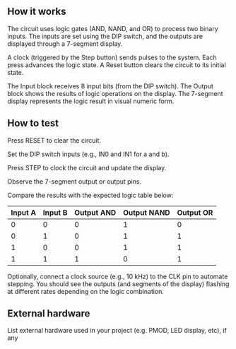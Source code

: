 <!---

This file is used to generate your project datasheet. Please fill in the information below and delete any unused
sections.

You can also include images in this folder and reference them in the markdown. Each image must be less than
512 kb in size, and the combined size of all images must be less than 1 MB.
-->

## How it works

The circuit uses logic gates (AND, NAND, and OR) to process two binary inputs.
The inputs are set using the DIP switch, and the outputs are displayed through a 7-segment display.

A clock (triggered by the Step button) sends pulses to the system. Each press advances the logic state.
A Reset button clears the circuit to its initial state.

The Input block receives 8 input bits (from the DIP switch).
The Output block shows the results of logic operations on the display.
The 7-segment display represents the logic result in visual numeric form.

## How to test


Press RESET to clear the circuit.

Set the DIP switch inputs (e.g., IN0 and IN1 for a and b).

Press STEP to clock the circuit and update the display.

Observe the 7-segment output or output pins.

Compare the results with the expected logic table below:

| Input A	| Input B	| Output AND | Output NAND | Output OR |
|-----------|-----------|------------|-------------|-----------|
| 0	      | 0	      | 0	       | 1	         | 0         |
| 0	      | 1	      | 0	       | 1	         | 1         |   
| 1	      | 0	      | 0	       | 1	         | 1         |
| 1	      | 1	      | 1	       | 0	         | 1         |


Optionally, connect a clock source (e.g., 10 kHz) to the CLK pin to automate stepping.
You should see the outputs (and segments of the display) flashing at different rates depending on the logic combination.

## External hardware

List external hardware used in your project (e.g. PMOD, LED display, etc), if any
